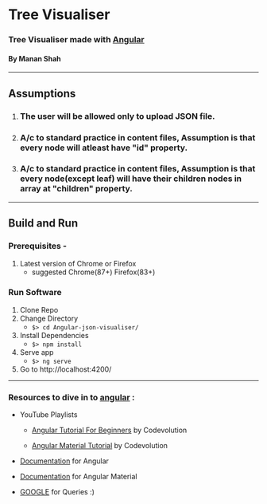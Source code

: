 # Tree Visualiser

### Tree Visualiser made with [Angular](https://www.angular.io/)
#### By Manan Shah


---------

## Assumptions

1. ### The user will be allowed only to upload JSON file.

2. ### A/c to standard practice in content files, Assumption is that every node will atleast have "id" property.

3. ### A/c to standard practice in content files, Assumption is that every node(except leaf) will have their children nodes in array at "children" property.


----------


## Build and Run

### Prerequisites -

1. Latest version of Chrome or Firefox
   - suggested Chrome(87+) Firefox(83+)

### Run Software

1. Clone Repo
2. Change Directory
   - `$> cd Angular-json-visualiser/`
3. Install Dependencies
   - `$> npm install`
4. Serve app
   - `$> ng serve`
5. Go to http://localhost:4200/

----------

### Resources to dive in to [angular](https://www.pixijs.com) :

- YouTube Playlists
  - [Angular Tutorial For Beginners](https://youtube.com/playlist?list=PLC3y8-rFHvwhBRAgFinJR8KHIrCdTkZcZ) by Codevolution

  - [Angular Material Tutorial](https://youtube.com/playlist?list=PLC3y8-rFHvwilEuCqFGTL5Gt5U6deIrsU) by Codevolution

- [Documentation](https://angular.io/docs) for Angular
- [Documentation](https://material.angular.io/) for Angular Material
- [GOOGLE](https://www.google.com) for Queries :)